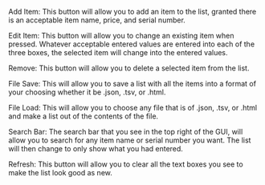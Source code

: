 Add Item:
    This button will allow you to add an item to the list, granted there is an acceptable item name, price, and serial number.

Edit Item:
    This button will allow you to change an existing item when pressed. Whatever acceptable entered values are entered into each of the three boxes, the selected item will change into the entered values.

Remove:
    This button will allow you to delete a selected item from the list.

File Save:
    This will allow you to save a list with all the items into a format of your choosing whether it be .json, .tsv, or .html.

File Load:
    This will allow you to choose any file that is of .json, .tsv, or .html and make a list out of the contents of the file.

Search Bar:
    The search bar that you see in the top right of the GUI, will allow you to search for any item name or serial number you want. The list will then change to only show what you had entered.

Refresh:
    This button will allow you to clear all the text boxes you see to make the list look good as new.